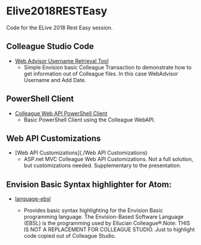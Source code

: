 # Elive2018RESTEasy #

Code for the ELive 2018 Rest Easy session.


## Colleague Studio Code

* [Web Advisor Username Retrieval Tool](./ColleagueStudioCode/WEBADVISOR_URT)
    * Simple Envision basic Colleague Transaction to demonstrate how to get information out of Colleague files. In this case WebAdvisor Username and Add Date.


## PowerShell Client

* [Colleague Web API PowerShell Client](./PowerShell%20Client/ColleagueWebAPI_PoShClient.ps1)
    * Basic PowerShell Client using the Colleague WebAPI.


## Web API Customizations

* [Web API Customizations](./Web API Customizations)
    * ASP.net MVC Colleague Web API Customizations. Not a full solution, but customizations needed. Supplementary to the presentation.


## Envision Basic Syntax highlighter for Atom:

* [language-ebsl](https://github.com/christopher-burke/language-ebsl)

    * Provides basic syntax highlighting for the Envision Basic programming language. The Envision-Based Software Language (EBSL) is the programming used by Ellucian Colleague®.Note: THIS IS NOT A REPLACEMENT FOR COLLEAGUE STUDIO. Just to highlight code copied out of Colleague Studio.
